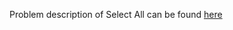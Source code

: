 Problem description of Select All can be found
[here](https://www.hackerrank.com/challenges/select-all-sql/problem)

